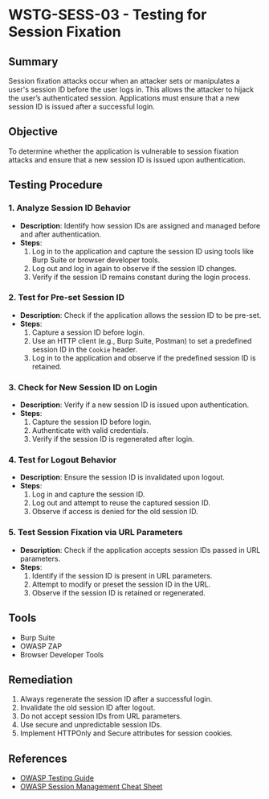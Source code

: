# WSTG-SESS-03 - Testing for Session Fixation

## Summary
Session fixation attacks occur when an attacker sets or manipulates a user's session ID before the user logs in. This allows the attacker to hijack the user’s authenticated session. Applications must ensure that a new session ID is issued after a successful login.

## Objective
To determine whether the application is vulnerable to session fixation attacks and ensure that a new session ID is issued upon authentication.

## Testing Procedure

### 1. Analyze Session ID Behavior
- **Description**: Identify how session IDs are assigned and managed before and after authentication.
- **Steps**:
  1. Log in to the application and capture the session ID using tools like Burp Suite or browser developer tools.
  2. Log out and log in again to observe if the session ID changes.
  3. Verify if the session ID remains constant during the login process.

### 2. Test for Pre-set Session ID
- **Description**: Check if the application allows the session ID to be pre-set.
- **Steps**:
  1. Capture a session ID before login.
  2. Use an HTTP client (e.g., Burp Suite, Postman) to set a predefined session ID in the `Cookie` header.
  3. Log in to the application and observe if the predefined session ID is retained.

### 3. Check for New Session ID on Login
- **Description**: Verify if a new session ID is issued upon authentication.
- **Steps**:
  1. Capture the session ID before login.
  2. Authenticate with valid credentials.
  3. Verify if the session ID is regenerated after login.

### 4. Test for Logout Behavior
- **Description**: Ensure the session ID is invalidated upon logout.
- **Steps**:
  1. Log in and capture the session ID.
  2. Log out and attempt to reuse the captured session ID.
  3. Observe if access is denied for the old session ID.

### 5. Test Session Fixation via URL Parameters
- **Description**: Check if the application accepts session IDs passed in URL parameters.
- **Steps**:
  1. Identify if the session ID is present in URL parameters.
  2. Attempt to modify or preset the session ID in the URL.
  3. Observe if the session ID is retained or regenerated.

## Tools
- Burp Suite
- OWASP ZAP
- Browser Developer Tools

## Remediation
1. Always regenerate the session ID after a successful login.
2. Invalidate the old session ID after logout.
3. Do not accept session IDs from URL parameters.
4. Use secure and unpredictable session IDs.
5. Implement HTTPOnly and Secure attributes for session cookies.

## References
- [OWASP Testing Guide](https://owasp.org/www-project-web-security-testing-guide/)
- [OWASP Session Management Cheat Sheet](https://cheatsheetseries.owasp.org/cheatsheets/Session_Management_Cheat_Sheet.html)
